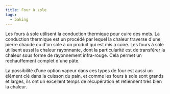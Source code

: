 ```yaml
---
title: Four à sole
tags:
  - baking
---
```

L﻿es fours à sole utilisent la conduction thermique pour cuire des mets. La conduction thermique est un procédé par lequel la chaleur traverse d'une pierre chaude ou d'un sole à un produit qui est mis a cuire. Les fours à sole utilisent aussi la chaleur rayonnante, dont la particularité est de transférer la chaleur sous forme de rayonnement infra-rouge. Cela permet un rechauffement complet d'une pâte.

L﻿a possibilité d'une option vapeur dans ces types de four est aussi un élément clé dans la cuisson du pain, et comme les fours à sole sont grands et larges, ils ont un excellent  temps de récupération et retiennent très bien la chaleur.